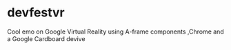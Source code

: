 # devfestvr
Cool emo on Google Virtual Reality using A-frame components ,Chrome and a Google Cardboard devive
